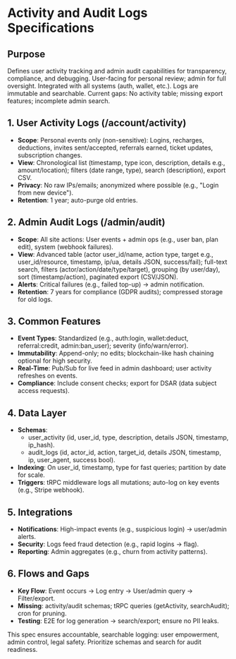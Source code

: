 # Activity and Audit Logs Specifications

## Purpose
Defines user activity tracking and admin audit capabilities for transparency, compliance, and debugging. User-facing for personal review; admin for full oversight. Integrated with all systems (auth, wallet, etc.). Logs are immutable and searchable. Current gaps: No activity table; missing export features; incomplete admin search.

## 1. User Activity Logs (/account/activity)
- **Scope**: Personal events only (non-sensitive): Logins, recharges, deductions, invites sent/accepted, referrals earned, ticket updates, subscription changes.
- **View**: Chronological list (timestamp, type icon, description, details e.g., amount/location); filters (date range, type), search (description), export CSV.
- **Privacy**: No raw IPs/emails; anonymized where possible (e.g., "Login from new device").
- **Retention**: 1 year; auto-purge old entries.

## 2. Admin Audit Logs (/admin/audit)
- **Scope**: All site actions: User events + admin ops (e.g., user ban, plan edit), system (webhook failures).
- **View**: Advanced table (actor user_id/name, action type, target e.g., user_id/resource, timestamp, ip/ua, details JSON, success/fail); full-text search, filters (actor/action/date/type/target), grouping (by user/day), sort (timestamp/action), paginated export (CSV/JSON).
- **Alerts**: Critical failures (e.g., failed top-up) → admin notification.
- **Retention**: 7 years for compliance (GDPR audits); compressed storage for old logs.

## 3. Common Features
- **Event Types**: Standardized (e.g., auth:login, wallet:deduct, referral:credit, admin:ban_user); severity (info/warn/error).
- **Immutability**: Append-only; no edits; blockchain-like hash chaining optional for high security.
- **Real-Time**: Pub/Sub for live feed in admin dashboard; user activity refreshes on events.
- **Compliance**: Include consent checks; export for DSAR (data subject access requests).

## 4. Data Layer
- **Schemas**: 
  - user_activity (id, user_id, type, description, details JSON, timestamp, ip_hash).
  - audit_logs (id, actor_id, action, target_id, details JSON, timestamp, ip, user_agent, success bool).
- **Indexing**: On user_id, timestamp, type for fast queries; partition by date for scale.
- **Triggers**: tRPC middleware logs all mutations; auto-log on key events (e.g., Stripe webhook).

## 5. Integrations
- **Notifications**: High-impact events (e.g., suspicious login) → user/admin alerts.
- **Security**: Logs feed fraud detection (e.g., rapid logins → flag).
- **Reporting**: Admin aggregates (e.g., churn from activity patterns).

## 6. Flows and Gaps
- **Key Flow**: Event occurs → Log entry → User/admin query → Filter/export.
- **Missing**: activity/audit schemas; tRPC queries (getActivity, searchAudit); cron for pruning.
- **Testing**: E2E for log generation → search/export; ensure no PII leaks.

This spec ensures accountable, searchable logging: user empowerment, admin control, legal safety. Prioritize schemas and search for audit readiness.
